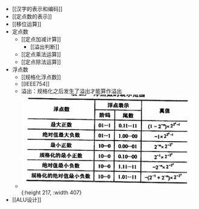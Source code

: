 - [[汉字的表示和编码]]
- [[定点数的表示]]
- [[移位运算]]
- 定点数
	- [[定点加减计算]]
		- [[溢出判断]]
	- [[定点乘法运算]]
	- [[定点除法运算]]
- 浮点数
	- [[规格化浮点数]]
	- [[IEEE754]]
	- 溢出：规格化之后发生了溢出才能算作溢出
	- ![image.png](../assets/image_1629188835121_0.png){:height 217, :width 407}
- [[ALU设计]]